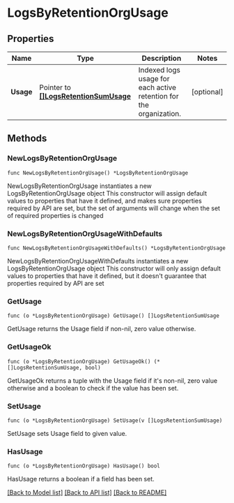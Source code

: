 # LogsByRetentionOrgUsage

## Properties

Name | Type | Description | Notes
---- | ---- | ----------- | ------
**Usage** | Pointer to [**[]LogsRetentionSumUsage**](LogsRetentionSumUsage.md) | Indexed logs usage for each active retention for the organization. | [optional] 

## Methods

### NewLogsByRetentionOrgUsage

`func NewLogsByRetentionOrgUsage() *LogsByRetentionOrgUsage`

NewLogsByRetentionOrgUsage instantiates a new LogsByRetentionOrgUsage object
This constructor will assign default values to properties that have it defined,
and makes sure properties required by API are set, but the set of arguments
will change when the set of required properties is changed

### NewLogsByRetentionOrgUsageWithDefaults

`func NewLogsByRetentionOrgUsageWithDefaults() *LogsByRetentionOrgUsage`

NewLogsByRetentionOrgUsageWithDefaults instantiates a new LogsByRetentionOrgUsage object
This constructor will only assign default values to properties that have it defined,
but it doesn't guarantee that properties required by API are set

### GetUsage

`func (o *LogsByRetentionOrgUsage) GetUsage() []LogsRetentionSumUsage`

GetUsage returns the Usage field if non-nil, zero value otherwise.

### GetUsageOk

`func (o *LogsByRetentionOrgUsage) GetUsageOk() (*[]LogsRetentionSumUsage, bool)`

GetUsageOk returns a tuple with the Usage field if it's non-nil, zero value otherwise
and a boolean to check if the value has been set.

### SetUsage

`func (o *LogsByRetentionOrgUsage) SetUsage(v []LogsRetentionSumUsage)`

SetUsage sets Usage field to given value.

### HasUsage

`func (o *LogsByRetentionOrgUsage) HasUsage() bool`

HasUsage returns a boolean if a field has been set.


[[Back to Model list]](../README.md#documentation-for-models) [[Back to API list]](../README.md#documentation-for-api-endpoints) [[Back to README]](../README.md)


